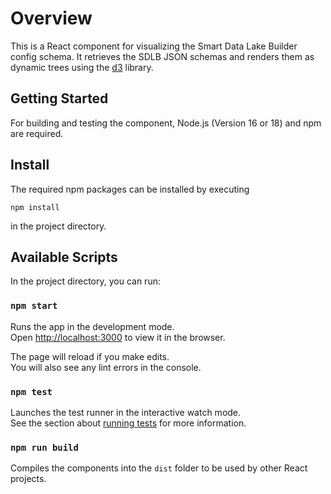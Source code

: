 # Overview

This is a React component for visualizing the Smart Data Lake Builder config schema.
It retrieves the SDLB JSON schemas and renders them as dynamic trees using the [d3](https://d3js.org/) library.

## Getting Started

For building and testing the component, Node.js (Version 16 or 18) and npm are required. 

## Install

The required npm packages can be installed  by executing

`npm install`

in the project directory.

## Available Scripts

In the project directory, you can run:

### `npm start`

Runs the app in the development mode.\
Open [http://localhost:3000](http://localhost:3000) to view it in the browser.

The page will reload if you make edits.\
You will also see any lint errors in the console.

### `npm test`

Launches the test runner in the interactive watch mode.\
See the section about [running tests](https://facebook.github.io/create-react-app/docs/running-tests) for more information.

### `npm run build`

Compiles the components into the `dist` folder to be used by other React projects.